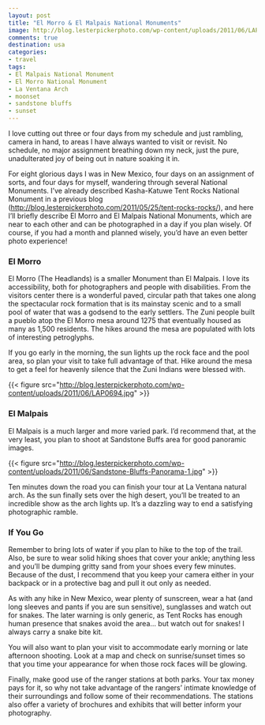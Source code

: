 ```yaml
---
layout: post
title: "El Morro & El Malpais National Monuments"
image: http://blog.lesterpickerphoto.com/wp-content/uploads/2011/06/LAP0869-Panorama.jpg
comments: true
destination: usa
categories:
- travel
tags:
- El Malpais National Monument
- El Morro National Monument
- La Ventana Arch
- moonset
- sandstone bluffs
- sunset
---
```

I love cutting out three or four days from my schedule and just rambling, camera in hand, to areas I have always wanted to visit or revisit. No schedule, no major assignment breathing down my neck, just the pure, unadulterated joy of being out in nature soaking it in.

For eight glorious days I was in New Mexico, four days on an assignment of sorts, and four days for myself, wandering through several National Monuments. I’ve already described Kasha-Katuwe Tent Rocks National Monument in a previous blog (<a href="http://blog.lesterpickerphoto.com/2011/05/25/tent-rocks-rocks/">http://blog.lesterpickerphoto.com/2011/05/25/tent-rocks-rocks/</a>), and here I’ll briefly describe El Morro and El Malpais National Monuments, which are near to each other and can be photographed in a day if you plan wisely. Of course, if you had a month and planned wisely, you’d have an even better photo experience!

<h3>El Morro</h3>
El Morro (The Headlands) is a smaller Monument than El Malpais. I love its accessibility, both for photographers and people with disabilities. From the visitors center there is a wonderful paved, circular path that takes one along the spectacular rock formation that is its mainstay scenic and to a small pool of water that was a godsend to the early settlers. The Zuni people built a pueblo atop the El Morro mesa around 1275 that eventually housed as many as 1,500 residents. The hikes around the mesa are populated with lots of interesting petroglyphs.

If you go early in the morning, the sun lights up the rock face and the pool area, so plan your visit to take full advantage of that. Hike around the mesa to get a feel for heavenly silence that the Zuni Indians were blessed with.

{{< figure src="http://blog.lesterpickerphoto.com/wp-content/uploads/2011/06/LAP0694.jpg" >}}

<h3>El Malpais</h3>
El Malpais is a much larger and more varied park. I’d recommend that, at the very least, you plan to shoot at Sandstone Buffs area for good panoramic images.

{{< figure src="http://blog.lesterpickerphoto.com/wp-content/uploads/2011/06/Sandstone-Bluffs-Panorama-1.jpg" >}}

Ten minutes down the road you can finish your tour at La Ventana natural arch. As the sun finally sets over the high desert, you’ll be treated to an incredible show as the arch lights up. It’s a dazzling way to end a satisfying photographic ramble.

<h3>If You Go</h3>
Remember to bring lots of water if you plan to hike to the top of the trail. Also, be sure to wear solid hiking shoes that cover your ankle; anything less and you’ll be dumping gritty sand from your shoes every few minutes. Because of the dust, I recommend that you keep your camera either in your backpack or in a protective bag and pull it out only as needed.

As with any hike in New Mexico, wear plenty of sunscreen, wear a hat (and long sleeves and pants if you are sun sensitive), sunglasses and watch out for snakes. The later warning is only generic, as Tent Rocks has enough human presence that snakes avoid the area… but watch out for snakes! I always carry a snake bite kit.

You will also want to plan your visit to accommodate early morning or late afternoon shooting. Look at a map and check on sunrise/sunset times so that you time your appearance for when those rock faces will be glowing.

Finally, make good use of the ranger stations at both parks. Your tax money pays for it, so why not take advantage of the rangers’ intimate knowledge of their surroundings and follow some of their recommendations. The stations also offer a variety of brochures and exhibits that will better inform your photography.